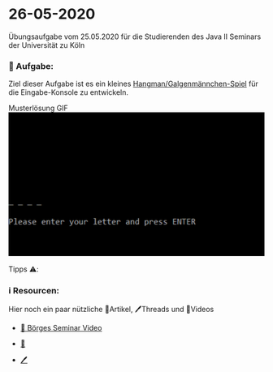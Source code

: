# 26-05-2020

Übungsaufgabe vom 25.05.2020 für die Studierenden des Java II Seminars der Universität zu Köln

### 📝 Aufgabe:

Ziel dieser Aufgabe ist es ein kleines [Hangman/Galgenmännchen-Spiel](https://de.wikipedia.org/wiki/Galgenm%C3%A4nnchen) für die Eingabe-Konsole zu entwickeln.

Musterlösung GIF
![Hangman](hangman.gif)

Tipps ⚠️:

 

    
### ℹ️ Resourcen:
Hier noch ein paar nützliche 📃Artikel, 🖊️Threads und 🎥Videos

- [🎥 Börges Seminar Video](https://uni-koeln.sciebo.de/s/CnL5Cg1opl8QceE)

- [📃 ]()

- [🖊️ ]()



